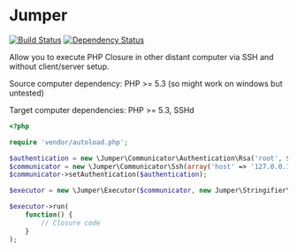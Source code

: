 # Jumper

[![Build Status](https://travis-ci.org/kakawait/Jumper.png?branch=master)](https://travis-ci.org/kakawait/Jumper) [![Dependency Status](http://depending.in/kakawait/Jumper.png)](http://depending.in/kakawait/Jumper)

Allow you to execute PHP Closure in other distant computer via SSH and without client/server setup.

Source computer dependency: PHP >= 5.3 (so might work on windows but untested)

Target computer dependencies: PHP >= 5.3, SSHd

```php
<?php

require 'vendor/autoload.php';

$authentication = new \Jumper\Communicator\Authentication\Rsa('root', $_SERVER['HOME'] . '/.ssh/id_rsa');
$communicator = new \Jumper\Communicator\Ssh(array('host' => '127.0.0.1'));
$communicator->setAuthentication($authentication);

$executor = new \Jumper\Executor($communicator, new Jumper\Stringifier\Json());

$executor->run(
    function() {
        // Closure code
    }
);
```
